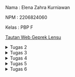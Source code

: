 Nama    : Elena Zahra Kurniawan

NPM     : 2206824060

Kelas   : PBP F

[Tautan Web Geprek Lensu](http://elena-zahra-tugas.pbp.cs.ui.ac.id)

<details>
<summary>Tugas 2</summary>
<br>
1. Jelaskan bagaimana cara kamu mengimplementasikan checklist di atas secara step-by-step (bukan hanya sekadar mengikuti tutorial).
- Membuat sebuah proyek Django baru.
 Saya membuat sebuah direktori baru dengan nama geprek_lensu dan membuat repositori GitHub baru dengan nama geprek-lensu. Lalu, saya menginisiasi direktori geprek_lensu sebagai repositori Git. Untuk mengisolasi package dan dependencies dari aplikasi, saya membuat virtual environment dengan perintah `python -m venv env` dan mengaktifkannya dengan perintah `env\Scripts\activate.bat`. Kemudian, saya membuat berkas requirements.txt dengan beberapa dependencies untuk kemudian memasangkannya dengan perintah `pip install -r requirements.txt`. Lalu proyek Django saya dapat dibuat dengan perintah `django-admin startproject geprek_lensu .`. Agar semua host dapat mengakses aplikasi web dan aplikasi web dapat diakses secara luas, saya menetapkan nilai `["*]` pada `ALLOWED_HOST` yang terdapat di `settings.py`. Kemudian, saya menjalankan server Django dan membuka situs http://localhost:8000 guna memastikan bahwa aplikasi Django saya telah berhasil dibuat.

- Membuat aplikasi dengan nama main pada proyek tersebut.
Saya menjalankan perintah `python manage.py startapp main` untuk membentuk sebuah direktori baru bernama `main`. Selanjutnya, saya menambahkan `main` ke dalam sebuah variabel bernama `INSTALLED_APPS` yang terdapat pada `settings.py` untuk mendaftarkan aplikasi `main` ke dalam proyek geprek lensu.

- Melakukan routing pada proyek agar dapat menjalankan aplikasi main
 Saya mengimport fungsi `include` pada berkas `urls.py`  yang terdapat pada direktori `geprek_lensu`. Untuk mengarahkan path `main/` ke rute yang diimpor dari aplikasi, saya menambahkan rute URL `path('main/', include('main.urls'))`. Berkas `urls.py` pada proyek memungkinkan aplikasi pada proyek Django bersifat modular.

- Membuat model pada aplikasi main dengan nama Item dan memiliki atribut wajib sebagai berikut.
 Pada berkas `models.py`, saya menambahkan atribut dengan tipe data yang sesuai dengan kebutuhan aplikasi saya, misalnya menu dengan tipe data CharField, price dan stock dengan tipe data IntegerField, dan description dengan tipe data TextField. Saya juga menambahkan fungsi untuk menambahkan stock dengan nama fungsi `add_stock` dan mengurangi stock dengan cara memesan dengan fungsi `order`. Untuk memigrasi model yang saya telah buat, saya menjalankan perintah `python manage.py makemigrations` dan menerapkan migrasi ke basis data lokal dengan perintah `python manage.py migrate`

- Membuat sebuah fungsi pada views.py untuk dikembalikan ke dalam sebuah template HTML yang menampilkan nama aplikasi serta nama dan kelas kamu.
Saya memodifikasi berkas `views.py` dengan menambahkan `from django.shortcuts import render` untuk tampilan HTML. Saya juga menambahkan fungsi `show main` dengan perintah di bawah ini untuk mengambil data dari model Item dan akan dirender ke template HTML.
`from django.shortcuts import render

def show_main(request):
    context = {
        'app' : 'Geprek Lensu',
        'name': 'Elena Zahra Kurniawan',
        'class': 'PBP F'
    }

    return render(request, "main.html", context)`

- Membuat sebuah routing pada urls.py aplikasi main untuk memetakan fungsi yang telah dibuat pada views.py.
Pada bagian ini, saya melakukan sebuah routing pada `urls.py` aplikasi main untuk memetakan fungsi yang telah dibuat pada `views.py` dengan perintah:

`from django.urls import path
from main.views import show_main

app_name = 'main'

urlpatterns = [
    path('', show_main, name='show_main'),
]`
Kode ini bertujuan untuk mendefinisikan sebuah pola URL di aplikasi dengan namespace 'main`. Ketika URL akar diakses, fungsi `show_main` dalam modul `views` akan dipanggil dan URL yag bernama `show_main` ini dapat digunakan untuk mengacu pada URL tersebut dalam aplikasi.

- Melakukan deployment ke Adaptable terhadap aplikasi yang sudah dibuat sehingga nantinya dapat diakses oleh teman-temanmu melalui Internet.
Selanjutnya, saya membuat akun Adaptable yang terhubung dengan akun GitHub dan melakukan proses deployment sehingga aplikasi saya dapat diakses secara luas.

- Membuat sebuah README.md yang berisi tautan menuju aplikasi Adaptable yang sudah di-deploy, serta jawaban dari beberapa pertanyaan berikut.
Setelah menyelesaikan semua langkah di atas, saya menjawab beberapa pertanyaan pada file README.md dan melakukan add, commit, dan push ke repositori GitHub.

2. Buatlah bagan yang berisi request client ke web aplikasi berbasis Django beserta responnya dan jelaskan pada bagan tersebut kaitan antara urls.py, views.py, models.py, dan berkas html.
![alt text](https://github.com/elenazahrak/geprek-lensu/assets/125001077/57fd8514-74ae-474e-98b6-bf7ea4613171)
Pertama, client akan melakukan permintaan (request) dengan mengakses URL tertentu pada aplikasi web kita. URL yang diminta akan dicocokkan dengan pola yang didefinisikan pada `urls.py`. Setelah itu, `urls.py` akan mencocokkan URL yang diminta dengan pola yang didefinisikan. Bila sudah cocok, `views.py` akan dipanggil dan menjalankan logika berdasarkan permintaan yang diterima. Hal ini bisa dengan mengambil atau memanipulasi data menggunakan `models.py` serta melakukan render template HTML dengan data tersebut. `Models.py` akan digunakan untuk berinteraksi dengan basis data jika diperlukan.  Kemudian, template HTML akan digunakan untuk melakukan proses render halaman web yang akan dikirimkan sebagai sebuah tanggapan ke client.

3. Jelaskan mengapa kita menggunakan virtual environment? Apakah kita tetap dapat membuat aplikasi web berbasis Django tanpa menggunakan virtual environment?
Berdasarkan pengertian, virtual environment merupakan sebuah alat yang membantu pengembang perangkat lunak untuk membuat lingkungan yang terisolasi dan terpisah untuk setiap proyek python. Melalui alat ini, pengembang dapat mengunduh kumpulan library yang dibutuhkan untuk proyek aplikasi tertentu tanpa mengganggu proyek aplikasi lainnya. Kita menggunakan dan membutuhkan virtual environment untuk mencegah terjadinya masalah atau konflik yang terjadi saat terdapat library atau package yang berbeda. Dengan memisahkan package yang digunakan pada satu proyek dengan proyek lainnya, virtual environment dapat menjaga keteraturan proyek sehingga kode lebih mudah untuk dikelola.

Kita bisa saja membuat suatu aplikasi web berbasis Django tanpa menggunakan virtual environment. Namun, pengembang akan cenderung merasa kesulitan untuk menghadapi dependensi yang berkonflik dan kesulitan dalam mengelola paket Python yang beragam untuk proyek yang berbeda-beda.

4. Jelaskan apakah itu MVC, MVT, MVVM dan perbedaan dari ketiganya.
MVC (Model-View-Controller)
- Model: Sebuah komponen yang menggambarkan logika bisnis dan status data yang ada di dalam aplikasi. Komponen ini akan mengelola dan memanipulasi data, berinteraksi dengan database, hingga memperbarui tampilan pada aplikasi yang dikembangkan.
- View: Sebuah komponen yang menangani tampilan antarmuka pengguna yang terdiri dari HTML/CSS.XML. Komponen ini akan mengirim input pengguna kepada controller hingga nantinya dapat menciptakan tampilan aplikasi yang dinamis. Komponen ini juga menyajikan data yang sesuai kepada pengguna.
- Controller: Sebuah komponen yang menjadi penghubung antara Model dan View. Komponen ini akan menerima input dari pengguna melalui View dan memproses permintaan “Get Data” dari model dan meneruskan hasil perbaharuannya untuk ditunjukkan kepada pengguna.

MVT (Model View Template)
- Model: Sebuah komponen yang menggambarkan logika bisnis dan status data yang ada di dalam aplikasi. Komponen ini akan mengelola dan memanipulasi data, berinteraksi dengan database, hingga memperbarui tampilan pada aplikasi yang dikembangkan.
- View: Sebuah komponen yang akan menampilkan data kepada pengguna. Komponen ini berisi logika yang menentukan bagaimana suatu data dipresentasikan.
- Template: Sebuah komponen yang menghasilkan tampilan HTML dalam aplikasi web berbasis Django. Komponen ini digunakan untuk memisahkan kode HTML dari logika Python ke dalam aplikasi.

MVVM (Model View ViewModel)
- Model: Sebuah komponen yang menggambarkan logika bisnis dan status data yang ada di dalam aplikasi. Komponen ini akan mengelola dan memanipulasi data, berinteraksi dengan database, hingga memperbarui tampilan pada aplikasi yang dikembangkan.
- View: Sebuah komponen yang digunakan sebagai tampilan antarmuka. Komponen ini akan menampilkan data yang telah diproses sebelumnya serta mengirimkan input pengguna ke ViewModel.
- ViewModel: Sebuah komponen yang menjadi perantara antara View dan Model. Komponen ini mengambil data dari Model dan mengubahnya menjadi tampilan yang diinginkan oleh View. Komponen ini juga berisikan perintah yang dapat digunakan oleh View untuk memengaruhi Model.

Perbedaan pada MVC, MVT, dan MVVM di antaranya MVC lebih umum digunakan dalam pengembangan aplikasi berbasis web dan desktop dengan tingkat kompleksitas yang beragam, sementara MVT merupakan varian dari MVC yang ditemukan pada kerangka kerja Django, terutama untuk pengembangan aplikasi web dengan fokus manajemen konten, dan MVVM umum digunakan dalam pengembangan aplikasi berbasis antarmuka pengguna yang kompleks. Selain itu, MVC mengatur aliran data dari Model ke View Melalui Controller, sementara MVT mengaturnya dari Model ke Template untuk ditampilkan, dan MVVM mengaturnya dari Model ke ViewModel serta mengikat data ke View.

</details>

<details>
<summary>Tugas 3</summary>
<br>

**1. Apa perbedaan antara form POST dan form GET dalam Django?**
   
Dalam Django, form POST dan form GET merupakan dua metode yang berbeda yang dapat digunakan untuk mengirimkan data dari browser pengguna ke server Django. Form POST biasanya digunakan untuk mengirimkan data yang akan dimasukkan atau diubah pada server, sedangkan Form GET biasanya digunakan untuk mengambil data dari server. Form POST tidak memiliki batasan panjang data yang dapat dikirim dan cocok untuk mengirimkan jumlah data yang lebih besar, lain halnya dengan form GET yang panjang URL dan data yang dapat dikirimkannya dibatasi oleh batasan server web dan browser dan lebih cocok untuk mengirimkan jumlah data yang lebih sedikit. Dari segi keamanan, form POST lebih aman untuk mengirimkan data-data sensitif karena data disertakan dalam tubuh permintaan HTTP dan tidak terlihat dalam URL, tidak seperti form GET yang datanya terlihat di URL serta dapat dengan mudah dilihat dan dicuri siapapun sehingga kurang aman untung data-data sensitif.

**2. Apa perbedaan utama antara XML, JSON, dan HTML dalam konteks pengiriman data?**

Perbedaan utama antara XML, JSON, dan HTML dalam konteks pengiriman data adalah dalam tujuan dan struktur datanya. XML dirancang untuk menyimpan dan mengirim data yang terstruktur. Tidak adanya aturan khusus dalam representasi data membuat XML dianggap tidak efisien dalam kecepatan pengiriman data. Lain halnya dengan JSON yang digunakan untuk pertukaran data antara aplikasi dengan format teks yang ringkas dan mudah dibaca. JSON sering digunakan dalam pengembangan aplikasi web, misalnya untuk pertukaran data dalam API web serta komunikasi antara browser dan server. JSON merepresentasikan data dalam bentuk key-value pairs dengan menggunakan sintaks objek JavaScript. JSON dinilai lebih efisien dalam parsing data dibandingkan dengan XML. Lain halnya lagi dengan HTML yang membuat dan menyajikan tampilan serta konten pada halaman web. Konten yang dimaksud dapat berupa teks, gambar, tautan, dan lain sebagainya. Berbeda dengan XML dan JSON yang menyimpan atau melakukan pertukaran data, fokus HTML lebih mengarah pada representasi tampilan.

**3. Mengapa JSON sering digunakan dalam pertukaran data antara aplikasi web modern?**
   
JSON dinilai lebih cepat dan efisien dalam mengolah data karena format JSON memiliki hirarki data yang lebih jelas dan jumlah baris kode yang jauh lebih sedikit. Penulisan kodenya yang tidak memerlukan terlalu banyak karakter membuat data lebih cepat tiba di server. Selain itu, hampir semua browser modern yang ada saat ini dapat memproses data JSON dan mengakses website dengan baik dan lancar.

**4. Jelaskan bagaimana cara kamu mengimplementasikan checklist di atas secara step-by-step (bukan hanya sekadar mengikuti tutorial).**
   
- [x] Membuat input form untuk menambahkan objek model pada app sebelumnya.

Pada tahap ini, saya membuat sebuah form input data yang memungkinkan saya untuk memasukkan objek data baru yang akan ditampilkan pada halaman utama aplikasi. Saya membuat file baru bernama `forms.py` dan menambahkan beberapa kode, serta mengisi bagian fields dengan model yang saya gunakan, yaitu ["menu", "price", "stock", "description"].

- [x] Tambahkan 5 fungsi views untuk melihat objek yang sudah ditambahkan dalam format HTML, XML, JSON, XML by ID, dan JSON by ID.

Pada bagian ini, saya menambahkan beberapa import pada berkas `views.py` yang terdapat pada folder main. Untuk mengelola proses pengisian formulir dan penyimpanan data produk, saya membuat fungsi baru bernama `create_product`. Saya juga melakukan perubahan pada fungsi `show_main` guna menampilkan data produk yang telah disimpan pada database dan nambahkan import fungsi `create_product` pada `urls.py`. Kemudian, saya membuat berkas `create_product.html` untuk menambahkan elemen-elemen yang dibutuhkan saat menampilkan form input data. Saya juga melakukan modifikasi pada main.html supaya data produk dapat ditampilkan dalam bentuk tabel dan juga menambahkan tombol “Klik untuk Menambahkan Menu” yang akan terhubung ke page form.

Selanjutnya, saya menambahkan lagi beberapa import pada berkas `views.py` yang terdapat pada folder main. Kemudian, saya menambahkan beberapa fungsi seperti `show_xml` dan `show_json` untuk mengambil data dari model “Product" dan menyimpannya dalam sebuah variabel dan menambahkan beberapa import untuk fungsi yang telah saya buat sebelumnya pada file `urls.py`.

Untuk mengembalikan data berdasarkan ID dalam bentuk XML dan JSON, saya membuat dua fungsi baru bernama `show_xml_by_id` dan `show_json_by_id` dengan parameter “request” dan “id” pada file `views.py`. Kemudian, di dalam fungsi-fungsi tersebut, saya membuat variabel yang akan digunakan untuk menyimpan hasil dari permintaan query data berdasarkan ID tertentu yang ada dalam model “Product”. Saya juga menambahkan “return” untuk mengembalikan HttpResponse yang berisi parameter “data” yang sudah di-serialize menjadi format XML atau JSON. Selanjutnya, pada file `urls.py`, saya menambahkan beberapa import untuk fungsi yang telah saya buat sebelumnya.

- [x] Membuat routing URL untuk masing-masing views yang telah ditambahkan pada poin 2.

Dalam pembuatan routing URL untuk views pada HTML, saya menambahkan path url ke dalam `urlpatterns` untuk dapat mengakses fungsi. Untuk menguji form input data produk yang telah dibuat sebelumnya, saya menjalankan proyek Django dengan perintah `python manage.py runserver` dan membuka http://localhost:8000 pada browser.
Dalam pembuatan routing URL untuk views pada XML dan JSON,  saya menambahkan path URL ke dalam `urlpatterns` untuk dapat mengakses fungsi-fungsi tersebut. Terakhir, saya menjalankan proyek Django menggunakan perintah `python manage.py runserver `dan membuka http://localhost:8000/xml atau http://localhost:8000/json pada browser untuk melihat hasilnya.
Mengulang hal yang sama,  saya menambahkan path URL ke dalam `urlpatterns` untuk dapat mengakses fungsi-fungsi tersebut. Terakhir, saya menjalankan proyek Django menggunakan perintah  `python manage.py runserver` dan membuka  http://localhost:8000/xml/[id] atau http://localhost:8000/json/[id] pada browser untuk melihat hasilnya. [id] diisi dengan ID yang ingin kita akses.

- [x] Menjawab beberapa pertanyaan berikut pada README.md pada root folder.

Setelah menyelesaikan semua langkah di atas, saya menjawab beberapa pertanyaan pada file README.md.

- [x] Mengakses kelima URL di poin 2 menggunakan Postman, membuat screenshot dari hasil akses URL pada Postman, dan menambahkannya ke dalam README.md.

<img width="960" alt="image" src="https://github.com/elenazahrak/geprek-lensu/assets/125001077/7abc1be8-5425-4cd1-a897-ef62ffc2e5db">
<img width="960" alt="image" src="https://github.com/elenazahrak/geprek-lensu/assets/125001077/139b0cd1-1cf3-49f3-be82-3be69d91d627">
<img width="958" alt="image" src="https://github.com/elenazahrak/geprek-lensu/assets/125001077/faa4cfc8-eef5-4eb6-aa7c-f76af751295a">
<img width="960" alt="image" src="https://github.com/elenazahrak/geprek-lensu/assets/125001077/84678b6e-965d-4d67-82c1-577bbac2c64c">
<img width="959" alt="image" src="https://github.com/elenazahrak/geprek-lensu/assets/125001077/c71533db-1fcb-4501-a277-bf15a631be50">

- [x] Melakukan add-commit-push ke GitHub.

Terakhir, saya melakukan add, commit, dan push ke GitHub dengan perintah:
```git add .
git commit -m "<pesan_commit>"
git push -u origin <branch_utama>
```
</details>

<details>
<summary>Tugas 4</summary>
<br>

**1. Apa itu Django UserCreationForm, dan jelaskan apa kelebihan dan kekurangannya?**
   
Django UserCreationForm merupakan built-in forms yang disediakan oleh Django yang dapat digunakan untuk membuat formulir pendaftaran pengguna pada aplikasi web yang menggunakan framework Django. Secara khusus, UserCreationForm digunakan untuk mengumpulkan informasi-informasi yang diperlukan ketika kita ingin membuat akun untuk pengguna baru. UserCreationForm memiliki tiga fields, di antaranya username (nama pengguna), password1 (kata sandi), dan password2 (konfirmasi kata sandi).

Keberadaan UserCreationForm ini memudahkan pengguna untuk dapat menggunakan formulir yang telah disediakan oleh Django secara default tanpa perlu membuat dan menulis formulir dari awal. UserCreationForm juga dapat memastikan bahwa data yang dimasukkan oleh pengguna telah sesuai dengan data yang diminta, misalnya validasi tingkat keamanan password yang dimasukkan. Formulir ini juga telah terhubung dengan User atau model pengguna bawaan Django sehingga data pengguna dapat tersimpan pada database dengan lebih mudah tanpa harus menggunakan kode tambahan. Meskipun demikian, Django UserCreationForm juga memiliki beberapa kelemahan. UserCreationForm tidak cocok digunakan untuk kebutuhan khusus yang memerlukan aliran pendaftaran pengguna yang rumit karena formulir ini dirancang untuk penggunaan umum. Jika kita memiliki kebutuhan khusus, kita perlu menyesuaikannya atau membuat formulir pendaftaran khusus sesuai dengan kebutuhan kita. Di samping itu, tampilan default pada UserCreationForm mungkin tidak cocok dengan desain antarmuka aplikasi web kita sehingga perlu disesuaikan agar sesuai dengan gaya desain yang kita inginkan. Kemudian, beberapa hal terkait keamanannya masih perlu diperhatikan, misalnya perlindungan terhadap serangan brute-force atau serangan injeksi.

**2. Apa perbedaan antara autentikasi dan otorisasi dalam konteks Django, dan mengapa keduanya penting?**

Berdasarkan pengertiannya, autentikasi merupakan proses verifikasi identitas pengguna guna memastikan bahwa pengguna yang mengakses aplikasi adalah identitas yang mereka klaim, sedangkan otorisasi merupakan proses untuk mengatur hak akses pengguna terhadap tindakan tertentu yang terdapat dalam aplikasi. Pada Django, autentikasi biasanya dilakukan dengan memeriksa kredensial pengguna, misalnya username dan password melalui UserAuthentication atau autentikasi yang serupa. Melalui proses autentikasi, pengguna dapat login ke aplikasi, verifikasi identitas, dan identifikasi sesi mereka. Lain halnya dengan otorisasi yang pada Django sering kali dilakukan dengan menggunakan decorator, misalnya @login_required untuk membatasi akses ke tampilan atau dengan menerapkan aturan izin pada objek-model Django. Proses otorisasi ini memastikan bahwa pengguna hanya dapat melihat serta menyunting data sesuai dengan peran atau izin yang mereka miliki.

Proses autentikasi dan otorisasi dalam Django menjadi sangat penting untuk menjaga keamanan aplikasi website. Kedua proses ini memastikan bahwa hanya pengguna yang diizinkan yang dapat mengakses data atau fitur tertentu yang terdapat pada website. Tidak hanya itu, melalui proses otorisasi, kita dapat mengontrol pengguna-pengguna tertentu yang memiliki hak akses ke data krusial dalam aplikasi kita.

**3. Apa itu cookies dalam konteks aplikasi web, dan bagaimana Django menggunakan cookies untuk mengelola data sesi pengguna?**

Cookies merupakan kumpulan informasi yang disimpan pada komputer pengguna yang berisi rekam jejak dan aktivitas mereka ketika mengunjungi sebuah situs web. Cookies digunakan dalam konteks aplikasi web untuk menyimpan data pada perangkat pengguna agar data tersebut dapat diakses dan digunakan oleh server web saat pengguna mengunjungi situs di lain waktu. Cookies sering kali digunakan untuk tujuan seperti menyimpan informasi autentikasi, melacak perilaku pengguna, menyimpan referensi atau pengaturan pengguna, dan mengumpulkan data analitik tentang penggunaan situs web. Dalam framework Django, Django menggunakan cookies untuk mengatur data sesi pengguna melalui sebuah fitur bernama “Django session Framework”. Pertama-tama, sistem akan membuat sesi unik untuk seorang pengguna yang sedang mengunjungi situs web Django. Setelah itu, data sesi pengguna akan tersimpan dalam objek session yang terkait dengan pengguna. Nantinya, yang akan tersimpan pada server Django adalah data sesinya, dan yang tersimpan pada sisi klien adalah ID sesi yang unik. Dengan begitu, ketika pengguna mengunjungi situs web kembali, cookie sesi akan dikirimkan ke server dan ID SESI akan digunakan oleh Django untuk mengambil data sesi pengguna yang sesuai dari server.

**4. Apakah penggunaan cookies aman secara default dalam pengembangan web, atau apakah ada risiko potensial yang harus diwaspadai?**

Tentu terdapat beberapa risiko potensial yang patut diwaspadai saat kita menggunakan cookies dalam pengembangan web. Jika cookies tidak dikelola dengan baik, cookies dapat disalahgunakan oleh pihak-pihak yang tidak memiliki hak akses yang sah untuk melacak perilaku pengguna. Informasi yang terkandung dalam cookies juga sering kali merupakan data krusial dan sensitif, misalnya ID sesi atau token otentikasi. Jika cookies ini tidak dilindungi dengan baik, maka data-data ini rawan diserang dan dicuri oleh pihak yang tidak berwenang. Selain itu, terdapat beberapa serangan yang sudah cukup umum dalam konteks serangan cookies, di antaranya serangan XSS dan serangan CSRF. Serangan XSS (Cross Site Scripting) merupakan serangan keamanan yang melibatkan penempatan kode berbahaya di sisi klien ke halaman web. Di sisi lain, serangan CSRF (Cross Site Request Forgery) merupakan tipe serangan eksploitasi web yang memaksa pengguna untuk secara tidak sadar mengirimkan permintaan ke situs web tertentu melalui situs web yang mereka akses saat itu sehingga aplikasi web akan menjalankan permintaan tersebut, meskipun itu bukan keinginan pengguna. 

**5. Jelaskan bagaimana cara kamu mengimplementasikan checklist di atas secara step-by-step (bukan hanya sekadar mengikuti tutorial).**

- [x] Mengimplementasikan fungsi registrasi, login, dan logout untuk memungkinkan pengguna untuk mengakses aplikasi sebelumnya dengan lancar.

Untuk mengimplementasikan fungsi registrasi, pertama-tama saya menjalankan virtual Environment saya terlebih dahulu dan membuka berkas `views.py` yang terdapat pada subdirektori `main`. Kemudian, saya menambahkan beberapa import modul seperti `redirect`, `UserCreationForm`, dan `messages`. UserCreationForm akan memudahkan saya dalam membuat formulir pendaftaran pengguna pada aplikasi web saya. Lalu, membuat sebuah fungsi bernama `register` untuk membuat formulir registrasi dan membuat akun pengguna ketika data pada formulir tersebut di-submit. Selanjutnya, saya membuat berkas baru bernama `register.html` pada folder `main/templates` dan mengisinya dengan beberapa kode. Saya juga mengimpor dan menghubungkan fungsi `register` ke dalam berkas `urls.py` di subdirektori `main` dengan menambahkan path URL ke dalam `urlpatterns` untuk dapat mengakses fungsi yang telah diimpor sebelumnya.

Untuk mengimplementasikan fungsi login, pertama-tama saya membuka berkas `views.py` pada subdirektori `main` untuk membuat sebuah fungsi baru bernama `login_user`. Sebelumnya, saya mengimport beberapa modul untuk mengautentikasi pengguna dan menjalankan proses login ketika autentikasi berhasil. Setelah itu, saya menambahkan potongan kode pada fungsi `login_user` untuk mengautentikasi pengguna yang berusaha untuk masuk ke dalam sistem. Saya juga membuat berkas baru bernama `login.html` pada direktori `main/templates` sebagai tampilan pada halaman login. Terakhir, saya mengimpor dan menghubungkan fungsi `login_user` ke dalam berkas `urls.py` di subdirektori main dengan menambahkan path URL ke dalam `urlpatterns` untuk dapat mengakses fungsi yang telah diimpor sebelumnya.

Untuk mengimplementasikan fungsi logout, pertama-tama saya membuka berkas `views.py` pada subdirektori `main` dan mengimpor modul logout untuk mengakses fungsionalitas logout. Saya juga membuat fungsi bernama `logout_user` dan mengisi fungsi tersebut dengan perintah `logout(request)` dan `return redirect(‘main:login’)`. Perintah `logout(request)` digunakan untuk menghapus sesi pengguna setelah melakukan login dan `return redirect(‘main:login’)` berperan untuk mengarahkan pengguna kembali ke halaman login setelah logout. Setelah itu, saya memodifikasi berkas `main.html` pada folder `main/templates` dengan menambahkan tombol Logout setelah hyperlink untuk “Add New Product” pada halaman utama. Terakhir, saya mengimpor dan menghubungkan fungsi `logout_user` ke dalam berkas `urls.py` di subdirektori main dengan menambahkan path URL ke dalam `urlpatterns` untuk dapat mengakses fungsi yang telah diimpor sebelumnya.

Untuk membatasi akses ke halaman utama, saya menambahkan beberapa potongan kode pada berkas `views.py` dengan menambahkan impor modul `login_required` untuk mewajibkan pengguna melakukan login dan menambahkan decorator `@login_required(login_url='/login')` di atas fungsi `show_main` supaya pengguna yang dapat mengakses halaman utama hanyalah pengguna yang sudah login. Terakhir, saya menjalankan perintah `python manage.py runserver` dan membuka situs http://localhost:8000/  untuk memastikan bahwa pengguna terarahkan ke tampilan login.

- [x] Membuat dua akun pengguna dengan masing-masing tiga dummy data menggunakan model yang telah dibuat pada aplikasi sebelumnya untuk setiap akun di lokal.

Pada bagian ini, saya membuat akun baru dengan memasukkan username, password, dan melakukan konfirmasi password sesuai ketentuan yang tertulis pada halaman login. Setelah memenuhi kriteria tersebut, saya berhasil masuk ke laman produk dan dapat menambahkan produk pada akun saya.
<img width="520" alt="image" src="https://github.com/elenazahrak/geprek-lensu/assets/125001077/bc3ff5bf-a015-437f-bd26-da63667ccd93">
<img width="398" alt="image" src="https://github.com/elenazahrak/geprek-lensu/assets/125001077/2076527f-bed3-4a47-ab14-2dcfe3fb2abb">

- [x] Menghubungkan model Item dengan User.

Pertama-tama, saya mengimport model yang dibutuhkan pada berkas `models.py` yang terletak di dalam subdirektori `main`. Kemudian, saya menambahkan potongan kode `user = models.ForeignKey(User, on_delete=models.CASCADE)` pada model Product saya.  Potongan kode ini akan menghubungkan setiap produk dengan pengguna melalui hubungan ForeignKey. ForeignKey menunjukkan bahwa setiap produk memiliki hubungan dengan satu pengguna tertentu, yang berarti pemilik produk tersebut. Pada `views.py`, saya memodifikasi potongan kode yang terdapat pada fungsi `create_product` sehingga saya dapat membuat produk baru menggunakan akun pengguna yang sedang login. Saya juga melakukan modifikasi pada fungsi `show_main` untuk memastikan bahwa hanya produk yang dimiliki oleh pengguna yang sedang login yang akan ditampilkan. Setelah menyimpan semua perubahan, saya melakukan migrasi model dengan perintah `python manage.py makemigrations`. Saat muncul error, pilih 1 sebanyak dua kali, di mana yang pertama untuk menetapkan default value pada field user dan yang kedua untuk menetapkan user dengan ID 1 pada model yang sudah ada. Setelah semuanya selesai dilakukan, jalankan perintah `python manage.py migrate` untuk mengaplikasikan migrasi yang telah dilakukan sebelumnya. Terakhir, saya menjalankan proyek Django dengan perintah `python manage.py runserver` dan membuka situs http://localhost:8000/.

- [x] Menampilkan detail informasi pengguna yang sedang logged in seperti username dan menerapkan cookies seperti last login pada halaman utama aplikasi.

Pada bagian ini, pertama-tama, saya akan mengimpor modul-modul yang diperlukan pada berkas `views.py`. Selanjutnya, saya memodifikasi fungsi `login_user` dengan menambahkan cookie `last_login` untuk mencatat waktu pengguna terakhir kali melakukan login. Saya juga menambahkan potongan kode pada fungsi `show_main` dengan menambahkan `'last_login': request.COOKIES['last_login'],` ke dalam variabel `context`. Setelah itu, saya melakukan modifikasi pada fungsi `logout_user` sehingga cookie `last_login` terhapus saat pengguna melakukan logout dan data `last_login` akan terhapus dari sesi saat logout dilakukan. Untuk menampilkan data `last login`, saya menambahkan potongan kode `<h5>Sesi terakhir login: {{ last_login }}</h5>` pada berkas `main.html`. Terakhir, saya memastikan data last login yang saya buat muncul pada halaman main dengan perintah `python manage.py runserver`.

- [x] Menjawab beberapa pertanyaan berikut pada README.md pada root folder (silakan modifikasi README.md yang telah kamu buat sebelumnya; tambahkan subjudul untuk setiap tugas).

Setelah menyelesaikan semua langkah di atas, saya menjawab beberapa pertanyaan pada berkas `README.md`.

- [x] Melakukan add-commit-push ke GitHub.

Terakhir, saya melakukan add, commit, dan push ke GitHub dengan perintah:
```
git add .
git commit -m "<pesan_commit>"
git push -u origin <branch_utama>
```
</details>

<details>
<summary>Tugas 5</summary>
<br>
 
**1. Jelaskan manfaat dari setiap element selector dan kapan waktu yang tepat untuk menggunakannya.**

- Element Selector

Element selector merupakan jenis selector yang akan memilih HTML element berdasarkan nama elemennya. Kita dapat menggunakannya ketika kita ingin mengubah properti untuk semua elemen yang memiliki tag HTML yang sama. 

Contoh:

```
p {
  text-align: center;
  color: pink;
}
```
Semua elemen `<p>` akan menjadi rata tengah dengan teks yang berwarna biru.

- Id Selector
  
Id selector merupakan jenis selector yang menyeleksi “id” menggunakan atribut “id” dari HTML element untuk memilih elemen tertentu. Id dari suatu elemen harus unik. Kita dapat menggunakannya ketika kita ingin mengaplikasikan gaya atau manipulasi tertentu ke elemen yang memiliki ID tertentu. Cara penulisannya adalah dengan menuliskan karakter hash  (#), lalu diikuti oleh Id elemen. 

Contoh
```
#paragraf {
  text-align: center;
  color: pink;
}
```

- Class Selector
  
Class selector merupakan jenis selector yang menyeleksi “class” dengan atribut “class” tertentu. Kita dapat menggunakannya ketika kita ingin mengaplikasikan gaya tertentu ke beberapa elemen yang memiliki class yang sama. Cara penulisannya adalah dengan menuliskan karakter titik (.) dan diikuti dengan nama class-nya.

Contoh:

```
.center {
  text-align: center;
  color: pink;
}
```


- Universal Selector
  
Universal selector adalah jenis selector yang menyeleksi Cascading Style Sheets yang memilih semua HTML element pada sebuah halaman web. Kita dapat menggunakannya ketika kita ingin mereset gaya dasar (CSS reset) atau ingin memilih semua elemen dalam dokumen ketika diperlukan.

Contoh:
```
* {
  text-align: center;
  color: pink;
}
```

**2. Jelaskan HTML5 Tag yang kamu ketahui.**

HTML merupakan sebuah bahasa markup yang digunakan untuk membuat dan merancang halaman web. HTML5 merupakan versi terbaru yang hadir dengan berbagai fitur yang memungkinkan developer dapat membuat situs web dengan pengalaman yang lebih baik. Berikut ini merupakan beberapa tags yang terdapat pada HTML5:

`<html>`: Tag untuk mendefinisikan awal dan akhir dari sebuah dokumen HTML dan semua elemen HTML yang akan berada di dalamnya

`<head>`: Wadah untuk meta-informasi tentang dokumen, seperti judul, karakter set, dan tautan ke file CSS atau JavaScript

`<title>`: Tag yang digunakan dalam elemen `<head>` untuk mendefinisikan judul halaman yang akan ditampilkan di tab peramban

`<link>`: Tag yang digunakan dalam elemen `<head>` untuk menghubungkan dokumen HTML dengan file eksternal, misalnya file CSS

`<style>`: Tag untuk menambahkan CSS langsung ke dalam halaman HTML

`<body>`: Wadah untuk konten yang akan ditampilkan di halaman web, misalnya teks, gambar, formulir, dan elemen lainnya

`<p>`: Tag untuk menampilkan paragraf teks

`<h1>, <h2>, …, <h6>`: Tag untuk membuat judul

`<img>`: Tag untuk menampilkan gambar pada halaman web

`<form>`: Tag untuk membuat formulir interaktif yang akan digunakan oleh pengguna untuk mengirim data

**3. Jelaskan perbedaan antara margin dan padding**.

Margin merupakan ruang yang berada di sekitar elemen HTML. Menggunakan margin, kita dapat mengendalikan jarak antara elemen tersebut dengan elemen-elemen lain yang ada di luar batas elemen. Margin biasanya digunakan untuk mengatur tata letak halaman dan tidak memiliki latar belakang atau warna. Lain halnya dengan padding, di mana padding merupakan ruang yang berada di sekitar konten dalam elemen HTML. Menggunakan padding, kita dapat mengendalikan jarak antara konten elemen dengan batas elemen itu sendiri. Padding dapat memiliki latar belakang dan warna sehingga memengaruhi tampilan elemen.

**4. Jelaskan perbedaan antara framework CSS Tailwind dan Bootstrap. Kapan sebaiknya kita menggunakan Bootstrap daripada Tailwind, dan sebaliknya?**

CSS Tailwind merupakan kerangka kerja (framework) yang dapat digunakan untuk membuat UI atau tampilan dari aplikasi web dengan mudah dan cepat. Berbeda dengan Tailwind, Bootstrap merupakan sebuah framework yang dapat digunakan untuk membuat desain yang responsif dan mobile-friendly. Dari segi ukuran, tailwind menghasilkan ukuran file CSS yang lebih sedikit dibandingkan bootstrap. Bootstrap cenderung memiliki file CSS yang besar karena mengandung gaya yang lebih banyak. Dari segi pendekatan dan desain, tailwind lebih berfokus pada pendekatan “utility-first”, yaitu menggabungkan banyak kelas kecil untuk merancang elemen dan komponen. Dengan begitu, tailwind membutuhkan penulisan kode HTML yang lebih banyak. Lain halnya dengan bootstrap yang berfokus pada pendekatan komponen yang lebih besar dengan gaya bawaan yang lebih kuat. Dalam penggunaannya, tailwind sangat mudah disesuaikan dengan desain karena kita dapat mengubah kelas-kelas utilitasnya sesuai kebutuhan, sedangkan bootstrap memiliki gaya bawaan yang lebih kaku, sehingga penyesuaian dengan desain memerlukan lebih banyak kode tambahan.

Kita dapat menggunakan tailwind jika kita memerlukan tingkat kontrol yang tinggi terhadap desain yang tampilannya sangat kustom. Framework ini cocok dengan orang-orang yang lebih nyaman dengan pendekatan “utility-first” dan ingin mengurangi ukuran file CSS yang dihasilkan. Di sisi lain, kita dapat menggunakan bootstrap apabila kita ingin membuat tampilan website dengan cepat melalui komponen-komponen yang sudah disiapkan dan dirancang untuk digunakan secara umum. Framework ini cocok digunakan untuk orang-orang yang membutuhkan dukungan browser yang luas.


**5. Jelaskan bagaimana cara kamu mengimplementasikan checklist di atas secara step-by-step (bukan hanya sekadar mengikuti tutorial).**

Kustomisasi desain pada templat HTML yang telah dibuat pada Tugas 4 dengan menggunakan CSS atau CSS framework (seperti Bootstrap, Tailwind, Bulma) dengan ketentuan sebagai berikut

- [x] Kustomisasi halaman login, register, dan tambah inventori semenarik mungkin.
Dalam melakukan kustomisasi halaman `login.html`, `register.html`, dan `create_product.html`, saya melakukan beberapa perubahan, misalnya dengan memasukkan form input login dan register ke dalam suatu card dan mengubah background. Untuk mempermudah dalam pembuatan desain, saya menggunakan framework Bootstrap. Dalam pembuatannya, saya menggunakan 2 cara penulisan CSS yaitu inline styles dan internal style sheet.

Berikut ini merupakan contoh penulisan inline styles yang saya gunakan:

```
<a class="navbar-brand" href="#" style="line-height: 2; color: #FFFFFF;">Geprek Lensu</a>
```

Berikut ini merupakan contoh penulisan internal style sheet yang saya gunakan:

```
<style>
        .navbar {
            background-color: #382B3D;
            padding: 0;
            font-family: 'Inter', sans-serif;
            font-weight: bold;
        }

        .body {
            max-width: 1440px;
            padding-right: 20px;
            padding-left: 20px;
            background-image: url('https://wallpapercave.com/wp/wp8855577.jpg');
        }

        .text {
            color: #ffffff;
            padding-top: 40px;
            padding-left: 50px;
            font-family: 'Inter', sans-serif;
        }
        .row {
            padding: 40px;
            padding-left: 40px;
            padding-right: 40px;
        }
        .cardbox {
            width: 380px;
            height: 200px;
        }
        .card-body {
            background-color: white;
            padding: 20px;
            margin-bottom: 20px;
            border-radius: 10px;
            font-family: 'Inter', sans-serif;
        }

        .cookie {
            color: #ffffff;
            padding-top: 40px;
            padding-left: 50px;
            font-family: 'Inter', sans-serif;
        }
    </style>
```

Selain itu, jenis selector yang saya gunakan adalah Class Selector.

Berikut ini merupakan contoh penulisan Class Selector yang saya gunakan:

```
.navbar {
            background-color: #382B3D;
            padding: 0;
            font-family: 'Inter', sans-serif;
            font-weight: bold;
        }
```

- [x] Kustomisasi halaman daftar inventori menjadi lebih berwarna maupun menggunakan apporach lain seperti menggunakan Card.

Dalam melakukan kustomisasi halaman `main.html`, saya buat lebih berwarna dengan melakukan beberapa perubahan, misalnya dengan menambahkan navigation bar dan menampilkan daftar produk ke dalam card. Agar tampilan menjadi lebih berwarna, saya mengatur gaya tampilan dengan menggunakan internal styles. Berikut ini merupakan kode yang saya buat untuk menambahkan navigation bar dan menampilkan daftar produk ke dalam card:

```
<nav class="navbar navbar-expand-lg">
        <div class="container">
            <a class="navbar-brand" href="#" style="line-height: 2; color: #FFFFFF;">Geprek Lensu</a>
            <button class="navbar-toggler" type="button" data-toggle="collapse" data-target="#navbarNav"
                aria-controls="navbarNav" aria-expanded="false" aria-label="Toggle navigation">
                <span class="navbar-toggler-icon"></span>
            </button>
            <div class="collapse navbar-collapse" id="navbarNav">
                <ul class="navbar-nav ml-auto">
                    <li class="nav-item">
                        <a class="nav-link" href="{% url 'main:create_product' %}" style="color: #FFFFFF;">Tambah Item</a>
                    </li>
                    <li class="nav-item">
                        <a class="nav-link" href="{% url 'main:logout' %}" style="color: #FFFFFF;">Logout</a>
                    </li>
                </ul>
            </div>
        </div>
    </nav>
```

```
<div class="row">
            {% for product in products %}
                <div class="cardbox">
                    <div class="card-body">
                        <h5 class="card-title">{{ product.menu }}</h5>
                        <p class="card-text">Harga: {{ product.price }}</p>
                        <p class="card-text">Jumlah Stok: <span id="stock{{ product.id }}">{{ product.stock }}</span></p>
                        <p class="card-text">{{ product.description }}</p>
                        <div class="text-center">
                            <a href="{% url 'main:add_stock' product.id %}" class="btn btn-primary btn-sm">Tambah</a>
                            <a href="{% url 'main:reduce_stock' product.id %}" class="btn btn-warning btn-sm">Kurang</a>
                            <a href="{% url 'main:delete_product' product.id %}" class="btn btn-danger btn-sm">Hapus</a>
                            <a href="{% url 'main:edit_product' product.id %}" class="btn btn-info btn-sm">Edit</a>
                        </div>
                    </div>
                </div>
            {% endfor %}
        </div>
```

- [x] Menjawab beberapa pertanyaan berikut pada README.md pada root folder (silakan modifikasi README.md yang telah kamu buat sebelumnya; tambahkan subjudul untuk setiap tugas).

Setelah menyelesaikan semua langkah di atas, saya menjawab beberapa pertanyaan pada berkas `README.md`.

- [x] Melakukan add-commit-push ke GitHub.

Terakhir, saya melakukan add, commit, dan push ke GitHub dengan perintah:

```
git add .
git commit -m "<pesan_commit>"
git push -u origin <branch_utama>
```

</details>

<details>
<summary>Tugas 6</summary>
<br>
 
**1. Jelaskan perbedaan antara asynchronous programming dengan synchronous programming.**
 
Asynchronous programming dan synchronous programming merupakan dua paradigma atau teknik pemrograman yang berbeda dalam cara mereka mengelola dan mengeksekusi tugas atau operasi yang memerlukan waktu. Synchronous programming mengeksekusi tugas atau operasi secara berurutan, satu persatu. Tugas yang sudah dimulai akan ditunggu hingga tugas tersebut selesai sebelum lanjut ke tugas berikutnya. Walaupun lebih mudah untuk diterapkan, tetapi pendekatan ini memerlukan waktu yang lama dan mampu mengakibatkan aplikasi menjadi melambat hingga tidak responsif. Berbeda dengan synchronous, asynchronous programming menjalankan tugas atau operasi secara bersamaan tanpa menunggu operasi sebelumnya selesai. Pendekatan ini menggunakan konsep seperti callback, promise, async/wait, dan konsep-konsep lainnya untuk mengelola alur eksekusi. Asynchronous programming biasanya digunakan dalam hal-hal yang memerlukan jenis pendekatan yang tetap responsif saat mengeksekusi tugas yang memerlukan waktu lama, misalnya operasi I/O atau komputasi intensif.

**2. Dalam penerapan JavaScript dan AJAX, terdapat penerapan paradigma event-driven programming. Jelaskan maksud dari paradigma tersebut dan sebutkan salah satu contoh penerapannya pada tugas ini.**

Paradigma event-driven programming merupakan sebuah pendekatan di mana program merespons peristiwa atau kejadian yang terjadi, misalnya tindakan pengguna, dengan menjalankan tindakan tertentu. Pada JavaScript dan AJAX, paradigma ini sangat relevan karena banyak terdapat interaksi pengguna dan perubahan dinamis yang terjadi pada halaman web.

**3. Jelaskan penerapan asynchronous programming pada AJAX.**

Asynchronous programming pada AJAX memungkinkan aplikasi web untuk responsif dan menghindari blocking sehingga pengguna bisa terus berinteraksi dengan halaman web tanpa harus menunggu permintaan ke server selesai. Hal ini mampu meningkatkan responsivitas dan pengalaman pengguna saat menggunakan aplikasi web. Beberapa aspek penerapan asynchronous programming dalam AJAX di antaranya callback functions, promises, dan event listeners. Callback functions didefinisikan untuk menangani respons dari server setelah permintaan selesai. Konsep ini dapat mengirimkan permintaan HTTP asinkron ke server menggunakan objek XMLHttpRequest atau fetch API. Dengan begitu, kita dapat menjalankan kode tertentu hanya ketika data telah diterima dan eksekusi kode lainnya tidak berhenti. Selanjutnya adalah promises yang dapat digunakan untuk menulis kode asynchronous sehingga lebih mudah untuk dipahami. Konsep ini dapat digunakan untuk mengatasi AJAX request dengan cara yang lebih elegan. Konsep selanjutnya ialah event listeners yang dapat menangani AJAX events, misalnya ‘load’, ‘eror’, dan ‘abort’. Dengan ini, kita dapat merespons berbagai kejadian yang terkait dengan permintaan asinkron. 

**4. Pada PBP kali ini, penerapan AJAX dilakukan dengan menggunakan Fetch API daripada library jQuery. Bandingkanlah kedua teknologi tersebut dan tuliskan pendapat kamu teknologi manakah yang lebih baik untuk digunakan.**

Dari segi ukuran, Fetch API lebih ringan dan menghemat ruang serta waktu dalam proses pengunduhannya karena aplikasi kita tidak memuat library tambahan, sedangkan jQuery yang merupakan library yang lebih besar sehingga cenderung memiliki ukuran yang lebih besar. Akan tetapi, jQuery ini membantu kita dalam menghindari penulisan kode JavaScript yang berlebihan sehingga dari segi fungsionalitas menjadi lebih lengkap. Selain itu, fetch API memiliki sintaks yang lebih sederhana sehingga lebih mudah dipahami untuk pengembang yang terbiasa dengan JavaScript, walaupun pemula mungkin akan sedikit kebingungan dalam menangani konsep Promise. JQuery juga memiliki sintaks yang sederhana karena banyak fungsi yang sudah tersedia sehingga mempermudah pengembang dalam melakukan pekerjaannya. Selanjutnya, fetch API belum didukung oleh beberapa versi lama dari Internet Explorer. Akan tetapi, tidak perlu khawatir juga karena masalah ini dapat diselesaikan dengan transpiler. Lain halnya dengan jQuery yang telah dirancang untuk kompatibilitas lintas browser, termasuk browser lama. Dari berbagai pertimbangan di atas, sebenarnya kita dapat memilih sesuai dengan kebutuhan aplikasi masing-masing. Fetch API akan menjadi solusi yang tepat jika kita membutuhkan kinerja yang maksimal, ukurang yang lebih kecil, dan teknologi yang lebih modern. Akan tetapi, jQuery menjadi pilihan yang tepat jika kita membutuhkan dukungan kompatibilitas lintas browser yang kuat.

**5. Jelaskan bagaimana cara kamu mengimplementasikan checklist di atas secara step-by-step (bukan hanya sekadar mengikuti tutorial).**
- [x] Ubahlah kode cards data item agar dapat mendukung AJAX GET.

- [x] Lakukan pengambilan task menggunakan AJAX GET.

- [x] Buatlah sebuah tombol yang membuka sebuah modal dengan form untuk menambahkan item.

Pada bagian ini, saya membuat tombol yang dapat membuka sebuah modal yang berisi form  sehingga pengguna dapat menambahkan item. Untuk mengimplementasikannya, saya membuat kerangka modal yang memuat elemen-elemen yang diperlukan misalnya judul modal, input form, dan tombol untuk menutup modal dan menambahkan produk. Setelah itu, saya membuat tombol pada halaman utama yang akan memicu modal. Kemudian, saya membuat fungsi `addProduct()` untuk menambahkan data produk ke basis data yang menggunakan AJAX untuk mengirim data formulir ke server dengan metode POST serta mengosongkan formulir setelah berhasil menambahkan data. Fungsi ini juga mengeksekusi fungsi `refreshProducts()`. Terakhir, saya menambahkan event handler untuk tombol “Add Product” pada modal sehingga dapat menjalankan fungsi `addProduct()` saat tombol ini ditekan.

- [x] Buatlah fungsi view baru untuk menambahkan item baru ke dalam basis data.

Pada bagian ini, saya membuat sebuah fungsi di views yang bertugas untuk menambahkan produk baru ke dalam basis data menggunakan teknik AJAX. Pertama, saya membuat fungsi baru di `views.py` dengan nama `add_product_ajax` yang menerima parameter `request`. Untuk mengintegrasikan AJAX dengan Django, saya mengimpor modul `csrf_exempt` dari `django.views.decorators.csrf` ke dalam berkas `views.py`. Kemudian, kita perlu menambahkan dekorator `@csrf_exempt` di atas fungsi `add_product_ajax` yang telah dibuat sebelumnya. Selanjutnya, dalam fungsi `add_product_ajax`, saya memiliki kode yang mengambil data dari permintaan POST. Misalnya, saya mengambil nilai `menu`, `price`, `stock`, `description`, dan `user` dari permintaan tersebut. Selanjutnya, saya mengidentifikasi pengguna yang sedang masuk (user) dengan `request.user.`.

Setelah itu, saya membuat objek baru yang sesuai dengan model `Product` dengan data yang telah diambil dari permintaan. Objek "new_product" ini kemudian disimpan ke dalam basis data menggunakan metode "save()". Terakhir, saya memberikan respons HTTP dengan status 201 (CREATED) untuk menandakan bahwa produk baru telah berhasil ditambahkan ke basis data. Jika ada kesalahan dalam permintaan atau produk tidak dapat ditambahkan, saya memberikan respons "HttpResponseNotFound()" untuk menandakan bahwa halaman yang diminta tidak ditemukan.

- [x] Buatlah path /create-ajax/ yang mengarah ke fungsi view yang baru kamu buat.

Pada bagian ini, saya menambahkan pengaturan rute untuk fungsi `create_ajax`. Pertama, saya membuka berkas `urls.py` pada direktori `main` dan melakukan impor fungsi `create_ajax`. Setelah itu, saya menambahkan rute URL dengan kode `path('create-ajax/', create_ajax, name='create_ajax'),` ke dalam pengaturan `urlpatterns`. Dengan begitu, URL ini akan mengarahkan permintaan pengguna ke fungsi yang sesuai untuk menambahkan produk baru menggunakan AJAX yaitu `create_ajax`.

- [x] Hubungkan form yang telah kamu buat di dalam modal kamu ke path /create-ajax/.

Pada bagian `<button type="button" class="btn" id="button_add" data-bs-dismiss="modal" style="background-color: #E03930; color:#EAD9A3; font-weight: 600;">Add Product</button>`, kode saya telah mengaitkannya dengan AJAX untuk mengirim data ke path `"/create-ajax":`. Elemen ini merupakan sebuah tombol dengan ID `button_add`. Ketika tombol ini ditekan, fungsi `addProduct` yang menggunakan Fetch API akan dijalankan untuk mengirimkan data formulir ke path `"/create-ajax"` dan kemudian akan melakukan pembaruan dengan memanggil fungsi `refreshProducts`.

- [x] Lakukan refresh pada halaman utama secara asinkronus untuk menampilkan daftar item terbaru tanpa reload halaman utama secara keseluruhan.

- [x] Melakukan perintah collectstatic.

Pada bagian ini, saya melakukan pengaturan untuk static files yang terdapat pada file `settings.py`. Static files ini mencakup berbagai jenis file seperti CSS, JavaScript, dan gambar. Terdapat dua kode yang saya tambahkan yaitu `STATIC_ROOT = os.path.join(PROJECT_ROOT, 'static')` yang akan menentukan absolute path ke direktori tempat static files akan disimpan ketika perintah `collectstatic` dijalankan dalam proyek. Dengan begitu, kita dapat mengumpulkan semua static files dari berbagai aplikasi dalam proyek ke satu direktori. Baris kode kedua yang saya tambahkan adalah `STATIC_URL = 'static'` yang merupakan URL yang dapat diakses secara publik untuk mengambil static files. Ini merupakan alamat yang digunakan untuk mengakses static files dari luar situs web. Sedangkan perintah `collectstatic` itu sendiri bertugas untuk mengumpulkan semua static files dari berbagai aplikasi dalam proyek Django sehingga mempermudah akses dan penggunaan static files tersebut dalam situs web.

- [x] Melakukan add-commit-push ke GitHub.

Saya melakukan add, commit, dan push ke GitHub dengan perintah:

```
git add .
git commit -m "<pesan_commit>"
git push -u origin <branch_utama>
```

- [x] Melakukan deployment ke PaaS PBP Fasilkom UI dan sertakan tautan aplikasi pada file README.md.

Terakhir, saya melakukan deployment terhadap aplikasi yang sudah dibuat sehingga nantinya dapat diakses secara luas oleh teman-temanmu melalui Internet.

</details>
